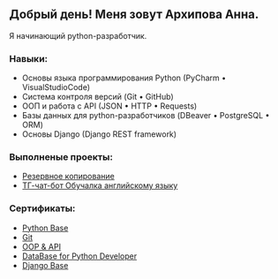 
## Добрый день! Меня зовут Архипова Анна.
   Я начинающий python-разработчик.


### Навыки:
- Основы языка программирования Python (PyCharm • VisualStudioCode)
- Система контроля версий (Git • GitHub)
- ООП и работа с API (JSON • HTTP • Requests)
- Базы данных для python-разработчиков (DBeaver • PostgreSQL • ORM)
- Основы Django (Django REST framework)

### Выполненые проекты:
- [Резервное копирование](https://github.com/20Anya/BackUp/tree/main)
- [ТГ-чат-бот Обучалка английскому языку](https://github.com/20Anya/EnglisgCards)


### Сертификаты:
- [Python Base](https://github.com/20Anya/Anya/blob/main/PythonBase.pdf)
- [Git](https://github.com/20Anya/Anya/blob/main/git.pdf)
- [OOP & API](https://github.com/20Anya/Anya/blob/main/oop.pdf)
- [DataBase for Python Developer](https://github.com/20Anya/Anya/blob/main/DataBase.pdf)
- [Django Base](https://github.com/20Anya/Anya/blob/main/Django.pdf)
